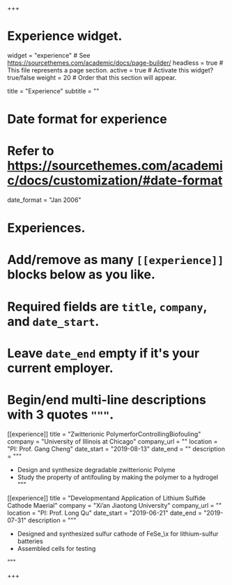 +++
# Experience widget.
widget = "experience"  # See https://sourcethemes.com/academic/docs/page-builder/
headless = true  # This file represents a page section.
active = true  # Activate this widget? true/false
weight = 20  # Order that this section will appear.

title = "Experience"
subtitle = ""

# Date format for experience
#   Refer to https://sourcethemes.com/academic/docs/customization/#date-format
date_format = "Jan 2006"

# Experiences.
#   Add/remove as many `[[experience]]` blocks below as you like.
#   Required fields are `title`, `company`, and `date_start`.
#   Leave `date_end` empty if it's your current employer.
#   Begin/end multi-line descriptions with 3 quotes `"""`.
[[experience]]
  title = "Zwitterionic PolymerforControllingBiofouling"
  company = "University of Illinois at Chicago"
  company_url = ""
  location = "PI: Prof. Gang Cheng"
  date_start = "2019-08-13"
  date_end = ""
  description = """
  * Design and synthesize degradable zwitterionic Polyme
  * Study the property of antifouling by making the polymer to a hydrogel
  """

[[experience]]
  title = "Developmentand Application of Lithium Sulfide Cathode Maerial"
  company = "Xi’an Jiaotong University"
  company_url = ""
  location = "PI: Prof. Long Qu"
  date_start = "2019-06-21"
  date_end = "2019-07-31"
  description = """
  * Designed and synthesized sulfur cathode of FeSe_\x for lithium-sulfur batteries
  * Assembled cells for testing

  """

+++

